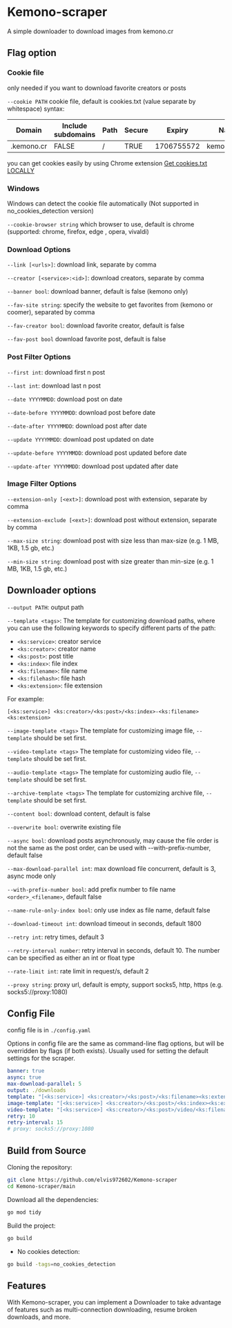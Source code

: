 # Kemono-scraper

A simple downloader to download images from kemono.cr

## Flag option

### Cookie file

only needed if you want to download favorite creators or posts

`--cookie PATH` cookie file, default is cookies.txt (value separate by whitespace) syntax:

| Domain        | Include subdomains | Path | Secure | Expiry     | Name        | Value   |
|---------------|--------------------|------|--------|------------|-------------|---------|
| .kemono.cr    | FALSE              | /    | TRUE   | 1706755572 | kemono_auth | <value> |

you can get cookies easily by using Chrome extension [Get cookies.txt LOCALLY](https://chrome.google.com/webstore/detail/get-cookiestxt-locally/cclelndahbckbenkjhflpdbgdldlbecc)

### Windows

Windows can detect the cookie file automatically (Not supported in no_cookies_detection version)

`--cookie-browser string` which browser to use, default is chrome (supported: chrome, firefox, edge , opera, vivaldi)

### Download Options

`--link [<urls>]`: download link, separate by comma

`--creator [<service>:<id>]`: download creators, separate by comma

`--banner bool`: download banner, default is false (kemono only)

`--fav-site string`: specify the website to get favorites from (kemono or coomer), separated by comma

`--fav-creator bool`: download favorite creator, default is false

`--fav-post bool` download favorite post, default is false

### Post Filter Options

`--first int`: download first n post

`--last int`: download last n post

`--date YYYYMMDD`: download post on date

`--date-before YYYYMMDD`: download post before date

`--date-after YYYYMMDD`: download post after date

`--update YYYYMMDD`: download post updated on date

`--update-before YYYYMMDD`: download post updated before date

`--update-after YYYYMMDD`: download post updated after date

### Image Filter Options

`--extension-only [<ext>]`: download post with extension, separate by comma

`--extension-exclude [<ext>]`: download post without extension, separate by comma

`--max-size string`: download post with size less than max-size (e.g. 1 MB, 1KB, 1.5 gb, etc.)

`--min-size string`: download post with size greater than min-size (e.g. 1 MB, 1KB, 1.5 gb, etc.)

## Downloader options

`--output PATH`: output path

`--template <tags>`: The template for customizing download paths, where you can use the following keywords to specify different parts of the path:

- `<ks:service>`: creator service
- `<ks:creator>`: creator name
- `<ks:post>`: post title
- `<ks:index>`: file index
- `<ks:filename>`: file name
- `<ks:filehash>`: file hash
- `<ks:extension>`: file extension

For example:

`[<ks:service>] <ks:creator>/<ks:post>/<ks:index>-<ks:filename><ks:extension>`

`--image-template <tags>` The template for customizing image file, `--template` should be set first.

`--video-template <tags>` The template for customizing video file, `--template` should be set first.

`--audio-template <tags>` The template for customizing audio file, `--template` should be set first.

`--archive-template <tags>` The template for customizing archive file, `--template` should be set first.

`--content bool`: download content, default is false

`--overwrite bool`: overwrite existing file

`--async bool`: download posts asynchronously, may cause the file order is not the same as the post order, can be used with --with-prefix-number, default false

`--max-download-parallel int`: max download file concurrent, default is 3, async mode only

`--with-prefix-number bool`: add prefix number to file name `<order>_<filename>`, default false

`--name-rule-only-index bool`: only use index as file name, default false

`--download-timeout int`: download timeout in seconds, default 1800

`--retry int`: retry times, default 3

`--retry-interval number`: retry interval in seconds, default 10. The number can be specified as either an int or float type

`--rate-limit int`: rate limit in request/s, default 2

`--proxy string`: proxy url, default is empty, support socks5, http, https (e.g. socks5://proxy:1080)

## Config File

config file is in `./config.yaml`

Options in config file are the same as command-line flag options, but will be overridden by flags (if both exists).
Usually used for setting the default settings for the scraper.

```yaml
banner: true
async: true
max-download-parallel: 5
output: ./downloads
template: "[<ks:service>] <ks:creator>/<ks:post>/<ks:filename><ks:extension>"
image-template: "[<ks:service>] <ks:creator>/<ks:post>/<ks:index><ks:extension>"
video-template: "[<ks:service>] <ks:creator>/<ks:post>/video/<ks:filename><ks:extension>"
retry: 10
retry-interval: 15
# proxy: socks5://proxy:1080
```

## Build from Source

Cloning the repository:

```bash
git clone https://github.com/elvis972602/Kemono-scraper
cd Kemono-scraper/main
```

Download all the dependencies:

```bash
go mod tidy
```

Build the project:

```bash
go build
```

- No cookies detection:

```bash
go build -tags=no_cookies_detection
```

## Features

With Kemono-scraper, you can implement a Downloader to take advantage of features such as multi-connection downloading, resume broken downloads, and more.
